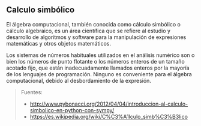 ## Calculo simbólico
El álgebra computacional, también conocida como cálculo simbólico o cálculo algebraico, es un área científica que se refiere al estudio y desarrollo de algoritmos y software para la manipulación de expresiones matemáticas y otros objetos matemáticos.

Los sistemas de números habituales utilizados en el análisis numérico son o bien los números de punto flotante o los números enteros de un tamaño acotado fijo, que están inadecuadamente llamados enteros por la mayoría de los lenguajes de programación. Ninguno es conveniente para el álgebra computacional, debido al desbordamiento de la expresión.

> Fuentes:
> - http://www.pybonacci.org/2012/04/04/introduccion-al-calculo-simbolico-en-python-con-sympy/
> - https://es.wikipedia.org/wiki/C%C3%A1lculo_simb%C3%B3lico
